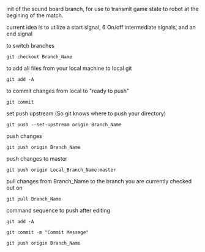 init of the sound board branch, for use to transmit game state to robot at the begining of the match.

current idea is to utilize a start signal, 6 On/off intermediate signals, and an end signal


to switch branches

	git checkout Branch_Name


to add all files from your local machine to local git

	git add -A


to commit changes from local to "ready to push"

	git commit


set push upstream (So git knows where to push your directory)

	git push --set-upstream origin Branch_Name


push changes 

	git push origin Branch_Name


push changes to master

	git push origin Local_Branch_Name:master


pull changes from Branch_Name to the branch you are currently checked out on

	git pull Branch_Name


command sequence to push after editing

	git add -A

	git commit -m "Commit Message"

	git push origin Branch_Name


